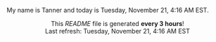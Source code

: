 My name is Tanner and today is Tuesday, November 21, 4:16 AM EST.

<p align="center">This <i>README</i> file is generated <b>every 3 hours</b>!</br>Last refresh: Tuesday, November 21, 4:16 AM EST<br /></p>
